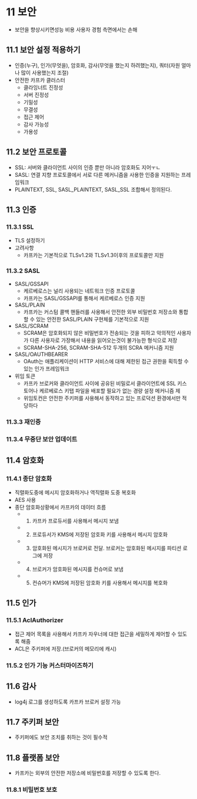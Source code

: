 # 11 보안
- 보안을 향상시키면성능 비용 사용자 경험 측면에서는 손해

## 11.1 보안 설정 적용하기
- 인증(누구), 인가(무엇을), 암호화, 감사(무엇을 했는지 하려했는지), 쿼터(자원 얼마나 많이 사용했는지 조절)
- 안전한 카프카 클러스터
  - 클라잉너트 진정성
  - 서버 진정성
  - 기밀성
  - 무결성
  - 접근 제어
  - 감사 가능성
  - 가용성

## 11.2 보안 프로토콜
- SSL: 서버와 클라이언트 사이의 인증 뿐만 아니라 암호화도 지어ㅜㄴ
- SASL: 연결 지향 프로토콜에서 서로 다른 메커니즘을 사용한 인증을 지원하는 프레임워크
- PLAINTEXT, SSL, SASL_PLAINTEXT, SASL_SSL 조합해서 정의된다.

## 11.3 인증
### 11.3.1 SSL
- TLS 설정하기
- 고려사항
  - 카프카는 기본적으로 TLSv1.2와 TLSv1.3이후의 프로토콜만 지원

### 11.3.2 SASL
- SASL/GSSAPI
  - 케르베로스는 널리 사용되는 네트워크 인증 프로토콜
  - 카프카는 SASL/GSSAPI를 통해서 케르베로스 인증 지원
- SASL/PLAIN
  - 카프카는 커스텀 콜백 핸들러를 사용해서 안전한 외부 비밀번호 저장소와 통합할 수 있는 안전한 SASL/PLAIN 구현체를 기본적으로 지원
- SASL/SCRAM
  - SCRAM은 암호화되지 않은 비밀번호가 전송되는 것을 피하고 악의적인 사용자가 다른 사용자로 가장해서 내용을 읽어오는것이 불가능한 형식으로 저장
  - SCRAM-SHA-256, SCRAM-SHA-512 두개의 SCRA 메커니즘 지원
- SASL/OAUTHBEARER
  - OAuth는 애플리케이션이 HTTP 서비스에 대해 제한된 접근 권한을 획득할 수 있는 인가 프레임워크
- 위임 토큰
  - 카프카 브로커와 클라이언트 사이에 공유된 비밀로서 클라이언트에 SSL 키스토어나 케르베로스 키탭 파일을 배포할 필요가 없는 경량 설정 메커니즘 제
  - 위임토컨은 안전한 주키퍼를 사용해서 동작하고 있는 프로덕션 환경에서만 적당하다

### 11.3.3 재인증

### 11.3.4 무중단 보안 업데이트

## 11.4 암호화

### 11.4.1 종단 암호화
- 직렬화도중에 메시지 암호화하거나 역직렬화 도중 복호화
- AES 사용
- 종단 암호화상황에서 카프카의 데이터 흐름
  - 1. 카프카 프로듀서를 사용해서 메시지 보냄
  - 2. 프로듀서가 KMS에 저장된 암호화 키를 사용해서 메시지 암호화
  - 3. 암호화된 메시지가 브로커로 전달. 브로커는 암호화된 메시지를 파티션 로그에 저장
  - 4. 브로커가 암호화된 메시지를 컨슈머로 보냄
  - 5. 컨슈머가 KMS에 저장된 암호화 키를 사용해서 메시지를 복호화

## 11.5 인가

### 11.5.1 AclAuthorizer
- 접근 제어 목록을 사용해서 카프카 자우너에 대한 접근을 세밀하게 제어할 수 있도록 해줌
- ACL은 주키퍼에 저장.(브로커의 메모리에 캐시)

### 11.5.2 인가 기능 커스터마이즈하기

## 11.6 감사
- log4j 로그를 생성하도록 카프카 브로커 설정 가능

## 11.7 주키퍼 보안
- 주키퍼에도 보안 조치를 취하는 것이 필수적

## 11.8 플랫폼 보안
- 카프카는 외부의 안전한 저장소에 비밀번호를 저장할 수 있도록 한다.

### 11.8.1 비밀번호 보호
